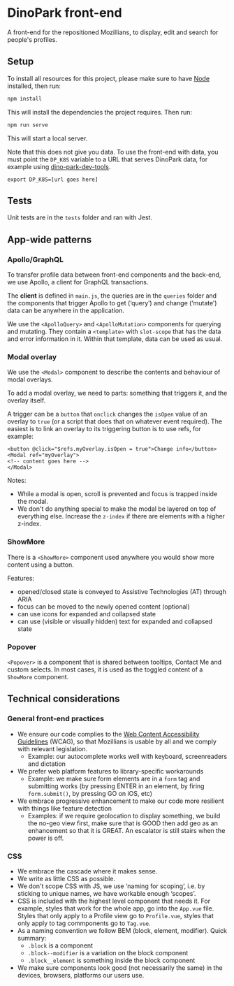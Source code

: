 # DinoPark front-end

A front-end for the repositioned Mozillians, to display, edit and search for people's profiles.

## Setup

To install all resources for this project, please make sure to have [Node](https://nodejs.org/) installed, then run:

```bash
npm install
```

This will install the dependencies the project requires. Then run:

```bash
npm run serve
```

This will start a local server.

Note that this does not give you data. To use the front-end with data, you must point the `DP_K8S` variable to a URL that serves DinoPark data, for example using [dino-park-dev-tools](https://github.com/mozilla-iam/dino-park-dev-tools).

```
export DP_K8S=[url goes here]
```

## Tests

Unit tests are in the `tests` folder and ran with Jest.

## App-wide patterns

### Apollo/GraphQL

To transfer profile data between front-end components and the back-end, we use Apollo, a client for GraphQL transactions.

The **client** is defined in `main.js`, the queries are in the `queries` folder and the components that trigger Apollo to get (‘query’) and change (‘mutate’) data can be anywhere in the application.

We use the `<ApolloQuery>` and `<ApolloMutation>` components for querying and mutating. They contain a `<template>` with `slot-scope` that has the data and error information in it. Within that template, data can be used as usual.

### Modal overlay

We use the `<Modal>` component to describe the contents and behaviour of modal overlays.

To add a modal overlay, we need to parts: something that triggers it, and the overlay itself.

A trigger can be a `button` that `onclick` changes the `isOpen` value of an overlay to `true` (or a script that does that on whatever event required). The easiest is to link an overlay to its triggering button is to use refs, for example:

```markup
<button @click="$refs.myOverlay.isOpen = true">Change info</button>
<Modal ref="myOverlay">
<!-- content goes here -->
</Modal>
```

Notes:

- While a modal is open, scroll is prevented and focus is trapped inside the modal.
- We don't do anything special to make the modal be layered on top of everything else. Increase the `z-index` if there are elements with a higher z-index.

### ShowMore

There is a `<ShowMore>` component used anywhere you would show more content using a button.

Features:

- opened/closed state is conveyed to Assistive Technologies (AT) through ARIA
- focus can be moved to the newly opened content (optional)
- can use icons for expanded and collapsed state
- can use (visible or visually hidden) text for expanded and collapsed state

### Popover

`<Popover>` is a component that is shared between tooltips, Contact Me and custom selects. In most cases, it is used as the toggled content of a `ShowMore` component.

## Technical considerations

### General front-end practices

- We ensure our code complies to the [Web Content Accessibility Guidelines](https://www.w3.org/WAI/WCAG21/quickref/?versions=2.1) (WCAG), so that Mozillians is usable by all and we comply with relevant legislation.
  - Example: our autocomplete works well with keyboard, screenreaders and dictation
- We prefer web platform features to library-specific workarounds
  - Example: we make sure form elements are in a `form` tag and submitting works (by pressing ENTER in an element, by firing `form.submit()`, by pressing GO on iOS, etc)
- We embrace progressive enhancement to make our code more resilient with things like feature detection
  - Examples: if we require geolocation to display something, we build the no-geo view first, make sure that is GOOD then add geo as an enhancement so that it is GREAT. An escalator is still stairs when the power is off.

### CSS

- We embrace the cascade where it makes sense.
- We write as little CSS as possible.
- We don't scope CSS with JS, we use ‘naming for scoping’, i.e. by sticking to unique names, we have workable enough ‘scopes’.
- CSS is included with the highest level component that needs it. For example, styles that work for the whole app, go into the `App.vue` file. Styles that only apply to a Profile view go to `Profile.vue`, styles that only apply to tag commponents go to `Tag.vue`.
- As a naming convention we follow BEM (block, element, modifier). Quick summary:
  - `.block` is a component
  - `.block--modifier` is a variation on the block component
  - `.block__element` is something inside the block component
- We make sure components look good (not necessarily the same) in the devices, browsers, platforms our users use.
